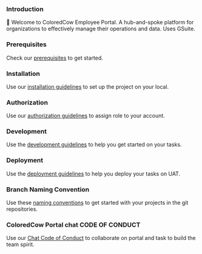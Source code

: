 ### Introduction
:wave: Welcome to ColoredCow Employee Portal. A hub-and-spoke platform for organizations to effectively manage their operations and data. Uses GSuite.

### Prerequisites
Check our [prerequisites](https://github.com/ColoredCow-Portal/portal/blob/develop/docs/prerequisite.md) to get started.

### Installation
Use our [installation guidelines](https://github.com/ColoredCow-Portal/portal/blob/develop/docs/installation.md) to set up the project on your local.

### Authorization
Use our [authorization guidelines](https://github.com/ColoredCow-Portal/portal/blob/develop/docs/authorization.md) to assign role to your account.

### Development
Use the [development guidelines](https://github.com/ColoredCow-Portal/portal/blob/develop/docs/development_guideline.md) to help you get started on your tasks.

### Deployment
Use the [deployment guidelines](https://github.com/ColoredCow-Portal/portal/blob/develop/docs/deployment_guideline.md) to help you deploy your tasks on UAT.

### Branch Naming Convention
Use these [naming conventions](https://github.com/ColoredCow-Portal/portal/blob/develop/docs/branch-naming-convention.md) to get started with your projects in the git repositories.

### ColoredCow Portal chat CODE OF CONDUCT
Use our [Chat Code of Conduct](https://github.com/ColoredCow-Portal/portal/blob/develop/docs/chat_CODE_OF_CONDUCT.md) to collaborate on portal and task to build the team spirit.
